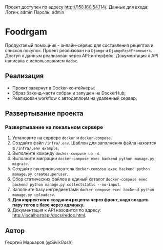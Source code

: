 Проект доступен по адресу <http://158.160.54.114/>.
Данные для входа:
Логин: admin
Пароль: admin

# Foodrgam

 Продуктовый помощник - онлайн-сервис для составления рецептов и списков покупок.
 Проект реализован на `Django` и `DjangoRestFramework`.
 Доступ к данным реализован через API-интерфейс.
 Документация к API написана с использованием `Redoc`.

## Реализация

- Проект завернут в Docker-контейнеры;
- Образ бэкенд-части собран и запушен на DockerHub;
- Реализован workflow c автодеплоем на удаленный сервер;

## Развертывание проекта

### Развертывание на локальном сервере

1. Установите на сервере `docker` и `docker-compose`.
2. Создайте файл `/infra/.env`. Шаблон для заполнения файла нахоится в `/infra/.env example`.
3. Выполните команду `docker-compose up -d`.
4. Выполните миграции `docker-compose exec backend python manage.py migrate`.
5. Создайте суперпользователя `docker-compose exec backend python manage.py createsuperuser`.
6. Сбор статических файлов в единый каталог `docker-compose exec backend python manage.py collectstatic --no-input`.
7. Заполните базу ингредиентами `docker-compose exec backend python manage.py uploadcsv`.
8. **Для корректного создания рецепта через фронт, надо создать пару тегов в базе через админку.**
9. Документация к API находится по адресу: <http://localhost/api/docs/redoc.html>.

## Автор

 Георгий Маркаров (@SivikGosh)